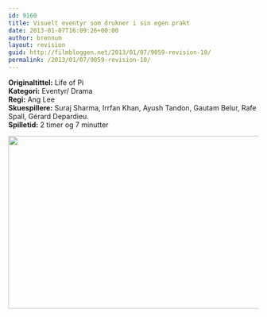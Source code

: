 ```yaml
---
id: 9160
title: Visuelt eventyr som drukner i sin egen prakt
date: 2013-01-07T16:09:26+00:00
author: brennum
layout: revision
guid: http://filmbloggen.net/2013/01/07/9059-revision-10/
permalink: /2013/01/07/9059-revision-10/
---
```

**Originaltittel:** Life of Pi  
**Kategori:** Eventyr/ Drama  
**Regi:** Ang Lee  
**Skuespillere:** Suraj Sharma, Irrfan Khan, Ayush Tandon, Gautam Belur, Rafe Spall, Gérard Depardieu.  
**Spilletid:** 2 timer og 7 minutter

<a href="http://filmbloggen.net/?attachment_id=9149" rel="attachment wp-att-9149"><img class="alignnone size-large wp-image-9149" src="http://filmbloggen.net/wp-content/uploads//2013/01/8.FILM_.Life-of-Pi1-620x348.jpg" alt="" width="620" height="348" /></a>

&nbsp;

<div class="video-shortcode">
</div>